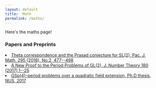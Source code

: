 ```yaml
---
layout: default
title:  Math
permalink: /maths/
---
```


Here's the maths page!

### Papers and Preprints

<li> <a href="https://msp.org/pjm/2018/295-2/p12.xhtml">Theta correspondence and the Prasad conjecture for SL(2), Pac. J. Math. 295 (2018), No.2, 477--498
<li><a href="https://doi.org/10.1016/j.jnt.2017.03.010">A New Proof to the Period Problems of GL(2), J. Number Theory 180 (2017),1--25
<li><a href="http://scholarbank.nus.sg/handle/10635/135863">GSp(4)-period problems over a quadratic field extension, Ph.D thesis, NUS, 2017

